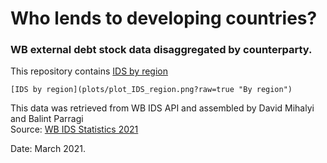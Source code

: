 # Who lends to developing countries? 
### WB external debt stock data disaggregated by counterparty.

This repository contains
[IDS by region](davidmihalyi.github.com/wb-ids-lenders/plots/plot_IDS_region.png)

	[IDS by region](plots/plot_IDS_region.png?raw=true "By region")
	
This data was retrieved from WB IDS API and assembled by David Mihalyi and Balint Parragi		
Source: [WB IDS Statistics 2021](https://datatopics.worldbank.org/debt/ids/)
		
Date: March 2021.		
